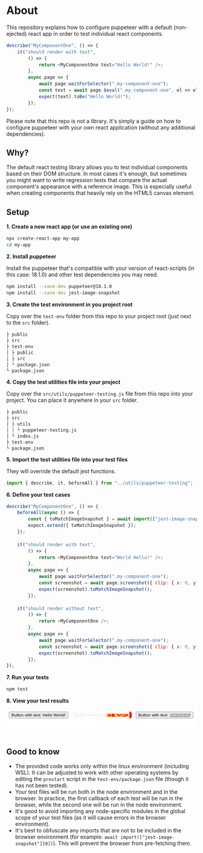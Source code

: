 # About

This repository explains how to configure puppeteer with a default (non-ejected) react app in order to test individual react components.

```js
describe("MyComponentOne", () => {
    it("should render with text",
        () => {
            return <MyComponentOne text="Hello World!" />;
        },
        async page => {
            await page.waitForSelector(".my-component-one");
            const text = await page.$eval(".my-component-one", el => el.innerHTML);
            expect(text).toBe("Hello World!");
        });
});
```

Please note that this repo is not a library. It's simply a guide on how to configure puppeteer with your own react application (without any additional dependencies).

## Why?

The default react testing library allows you to test individual components based on their DOM structure. In most cases it's enough, but sometimes you might want to write regression tests that compare the actual component's appearance with a reference image. This is especially useful when creating components that heavily rely on the HTML5 canvas element.

## Setup

**1. Create a new react app (or use an existing one)**

```bash
npx create-react-app my-app
cd my-app
```

**2. Install puppeteer**

Install the puppeteer that's compatible with your version of react-scripts (in this case: 18.1.0) and other test dependencies you may need.

```bash
npm install --save-dev puppeteer@18.1.0
npm install --save-dev jest-image-snapshot
```

**3. Create the test environment in you project root**

Copy over the `test-env` folder from this repo to your project root (just next to the `src` folder).

```
├ public
├ src
├ test-env
│ ├ public
│ ├ src
│ └ package.json
└ package.json
```

**4. Copy the test utilities file into your project**

Copy over the `src/utils/puppeteer-testing.js` file from this repo into your project. You can place it anywhere in your `src` folder.

```
├ public
├ src
│ ├ utils
│ │ └ puppeteer-testing.js
│ └ index.js
├ test-env
└ package.json
```

**5. Import the test utilities file into your test files**

They will override the default jest functions.

```js
import { describe, it, beforeAll } from "../utils/puppeteer-testing";
```

**6. Define your test cases**

```js
describe("MyComponentOne", () => {
    beforeAll(async () => {
        const { toMatchImageSnapshot } = await import(["jest-image-snapshot"][0]);
        expect.extend({ toMatchImageSnapshot });
    });

    it("should render with text",
        () => {
            return <MyComponentOne text="World Hello!" />;
        },
        async page => {
            await page.waitForSelector(".my-component-one");
            const screenshot = await page.screenshot({ clip: { x: 0, y: 0, width: 200, height: 80 } });
            expect(screenshot).toMatchImageSnapshot();
        });

    it("should render without text",
        () => {
            return <MyComponentOne />;
        },
        async page => {
            await page.waitForSelector(".my-component-one");
            const screenshot = await page.screenshot({ clip: { x: 0, y: 0, width: 200, height: 80 } });
            expect(screenshot).toMatchImageSnapshot();
        });
});
```

**7. Run your tests**

```bash
npm test
```

**8. View your test results**

<p>
  <img src="https://github.com/TomaszRewak/react-app-puppeteer-component-testing/blob/master/src/Components/__image_snapshots__/__diff_output__/my-component-one-test-jsx-my-component-one-should-render-with-text-1-snap-diff.png?raw=true" width=600/>
</p>

## Good to know

- The provided code works only within the linux environment (including WSL). It can be adjusted to work with other operating systems by editing the `prestart` script in the `test-env/package.json` file (though it has not been tested).
- Your test files will be run both in the node environment and in the browser. In practice, the first callback of each test will be run in the browser, while the second one will be run in the node environment.
- It's good to avoid importing any node-specific modules in the global scope of your test files (as it will cause errors in the browser environment).
- It's best to obfuscate any imports that are not to be included in the browser environment (for example: `await import(["jest-image-snapshot"][0])`). This will prevent the browser from pre-fetching them.

